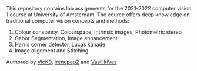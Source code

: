 This repository contains lab assignments for the 2021-2022 computer vision 1 course at University of Amsterdam. The cource offers deep knowledge on 
traditional computer vision concepts and methods:

1. Colour constancy, Colourspace, Intrinsic images, Photometric stereo
2. Gabor Segmentation, Image enhancement
3. Harris corner detector, Lucas kanade
4. Image alignment and Stitching

Authored by [VicK9](https://github.com/VicK9), [irenepap2](https://github.com/irenepap2) and [VasilikiVas](https://github.com/VasilikiVas) 
